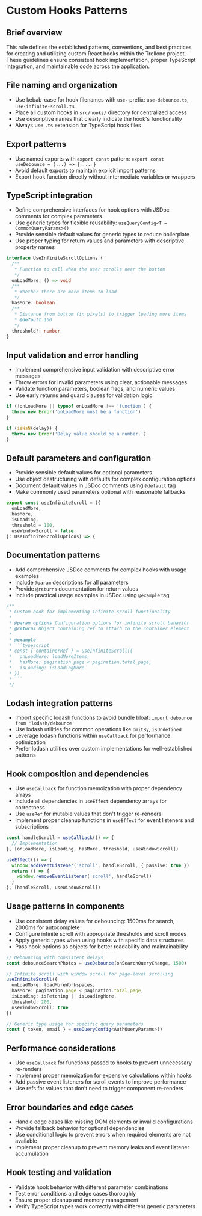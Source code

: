 # Custom Hooks Patterns

## Brief overview

This rule defines the established patterns, conventions, and best practices for creating and utilizing custom React hooks within the Trellone project. These guidelines ensure consistent hook implementation, proper TypeScript integration, and maintainable code across the application.

## File naming and organization

- Use kebab-case for hook filenames with `use-` prefix: `use-debounce.ts`, `use-infinite-scroll.ts`
- Place all custom hooks in `src/hooks/` directory for centralized access
- Use descriptive names that clearly indicate the hook's functionality
- Always use `.ts` extension for TypeScript hook files

## Export patterns

- Use named exports with `export const` pattern: `export const useDebounce = (...) => { ... }`
- Avoid default exports to maintain explicit import patterns
- Export hook function directly without intermediate variables or wrappers

## TypeScript integration

- Define comprehensive interfaces for hook options with JSDoc comments for complex parameters
- Use generic types for flexible reusability: `useQueryConfig<T = CommonQueryParams>()`
- Provide sensible default values for generic types to reduce boilerplate
- Use proper typing for return values and parameters with descriptive property names

```typescript
interface UseInfiniteScrollOptions {
  /**
   * Function to call when the user scrolls near the bottom
   */
  onLoadMore: () => void
  /**
   * Whether there are more items to load
   */
  hasMore: boolean
  /**
   * Distance from bottom (in pixels) to trigger loading more items
   * @default 100
   */
  threshold?: number
}
```

## Input validation and error handling

- Implement comprehensive input validation with descriptive error messages
- Throw errors for invalid parameters using clear, actionable messages
- Validate function parameters, boolean flags, and numeric values
- Use early returns and guard clauses for validation logic

```typescript
if (!onLoadMore || typeof onLoadMore !== 'function') {
  throw new Error('onLoadMore must be a function')
}

if (isNaN(delay)) {
  throw new Error('Delay value should be a number.')
}
```

## Default parameters and configuration

- Provide sensible default values for optional parameters
- Use object destructuring with defaults for complex configuration options
- Document default values in JSDoc comments using `@default` tag
- Make commonly used parameters optional with reasonable fallbacks

```typescript
export const useInfiniteScroll = ({
  onLoadMore,
  hasMore,
  isLoading,
  threshold = 100,
  useWindowScroll = false
}: UseInfiniteScrollOptions) => {
```

## Documentation patterns

- Add comprehensive JSDoc comments for complex hooks with usage examples
- Include `@param` descriptions for all parameters
- Provide `@returns` documentation for return values
- Include practical usage examples in JSDoc using `@example` tag

````typescript
/**
 * Custom hook for implementing infinite scroll functionality
 *
 * @param options Configuration options for infinite scroll behavior
 * @returns Object containing ref to attach to the container element
 *
 * @example
 * ```typescript
 * const { containerRef } = useInfiniteScroll({
 *   onLoadMore: loadMoreItems,
 *   hasMore: pagination.page < pagination.total_page,
 *   isLoading: isLoadingMore
 * })
 * ```
 */
````

## Lodash integration patterns

- Import specific lodash functions to avoid bundle bloat: `import debounce from 'lodash/debounce'`
- Use lodash utilities for common operations like `omitBy`, `isUndefined`
- Leverage lodash functions within `useCallback` for performance optimization
- Prefer lodash utilities over custom implementations for well-established patterns

## Hook composition and dependencies

- Use `useCallback` for function memoization with proper dependency arrays
- Include all dependencies in `useEffect` dependency arrays for correctness
- Use `useRef` for mutable values that don't trigger re-renders
- Implement proper cleanup functions in `useEffect` for event listeners and subscriptions

```typescript
const handleScroll = useCallback(() => {
  // Implementation
}, [onLoadMore, isLoading, hasMore, threshold, useWindowScroll])

useEffect(() => {
  window.addEventListener('scroll', handleScroll, { passive: true })
  return () => {
    window.removeEventListener('scroll', handleScroll)
  }
}, [handleScroll, useWindowScroll])
```

## Usage patterns in components

- Use consistent delay values for debouncing: 1500ms for search, 2000ms for autocomplete
- Configure infinite scroll with appropriate thresholds and scroll modes
- Apply generic types when using hooks with specific data structures
- Pass hook options as objects for better readability and maintainability

```typescript
// Debouncing with consistent delays
const debounceSearchPhotos = useDebounce(onSearchQueryChange, 1500)

// Infinite scroll with window scroll for page-level scrolling
useInfiniteScroll({
  onLoadMore: loadMoreWorkspaces,
  hasMore: pagination.page < pagination.total_page,
  isLoading: isFetching || isLoadingMore,
  threshold: 200,
  useWindowScroll: true
})

// Generic type usage for specific query parameters
const { token, email } = useQueryConfig<AuthQueryParams>()
```

## Performance considerations

- Use `useCallback` for functions passed to hooks to prevent unnecessary re-renders
- Implement proper memoization for expensive calculations within hooks
- Add passive event listeners for scroll events to improve performance
- Use refs for values that don't need to trigger component re-renders

## Error boundaries and edge cases

- Handle edge cases like missing DOM elements or invalid configurations
- Provide fallback behavior for optional dependencies
- Use conditional logic to prevent errors when required elements are not available
- Implement proper cleanup to prevent memory leaks and event listener accumulation

## Hook testing and validation

- Validate hook behavior with different parameter combinations
- Test error conditions and edge cases thoroughly
- Ensure proper cleanup and memory management
- Verify TypeScript types work correctly with different generic parameters
